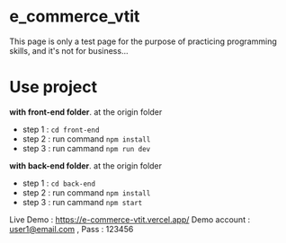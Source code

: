 # e_commerce_vtit
This page is only a test page for the purpose of practicing programming skills, and it's not for business...
# Use project
**with front-end folder**.
at the origin folder
- step 1 : `cd front-end`
- step 2 : run command `npm install`
- step 3 : run cammand `npm run dev`
  
**with back-end folder**.
  at the origin folder
  - step 1 : `cd back-end`
- step 2 : run command `npm install`
- step 3 : run cammand `npm start`


Live Demo : https://e-commerce-vtit.vercel.app/
Demo account : user1@email.com , Pass : 123456
